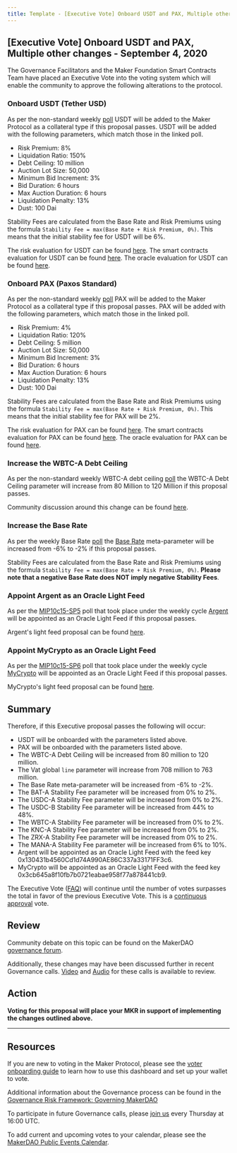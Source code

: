 ```yaml
---
title: Template - [Executive Vote] Onboard USDT and PAX, Multiple other changes - September 4, 2020
---
```


## [Executive Vote] Onboard USDT and PAX, Multiple other changes - September 4, 2020

The Governance Facilitators and the Maker Foundation Smart Contracts Team have placed an Executive Vote into the voting system which will enable the community to approve the following alterations to the protocol.

### Onboard USDT (Tether USD)

As per the non-standard weekly [poll](https://vote.makerdao.com/polling-proposal/qmxm6bdgjqdwzzdueqcq6crplhrvdjlrnpcfk87y76rdtj) USDT will be added to the Maker Protocol as a collateral type if this proposal passes. USDT will be added with the following parameters, which match those in the linked poll.

- Risk Premium: 8%
- Liquidation Ratio: 150%
- Debt Ceiling: 10 million
- Auction Lot Size: 50,000
- Minimum Bid Increment: 3%
- Bid Duration: 6 hours
- Max Auction Duration: 6 hours
- Liquidation Penalty: 13%
- Dust: 100 Dai

Stability Fees are calculated from the Base Rate and Risk Premiums using the formula `Stability Fee = max(Base Rate + Risk Premium, 0%)`. This means that the initial stability fee for USDT will be 6%.

The risk evaluation for USDT can be found [here](https://forum.makerdao.com/t/usdt-pax-collateral-onboarding-risk-evaluation/3723).
The smart contracts evaluation for USDT can be found [here](https://forum.makerdao.com/t/usdt-erc20-token-smart-contract-technical-assessment/3462).
The oracle evaluation for USDT can be found [here](https://forum.makerdao.com/t/mip10c3-sp6-proposal-usdtusd-oracle-collateral-onboarding-oracle-assessment/3541).

### Onboard PAX (Paxos Standard)

As per the non-standard weekly [poll](https://vote.makerdao.com/polling-proposal/qmd2y6dyv9zxve85u3jaxvogtzd4ihvqtmt5c7du6vcghk) PAX will be added to the Maker Protocol as a collateral type if this proposal passes. PAX will be added with the following parameters, which match those in the linked poll.

- Risk Premium: 4%
- Liquidation Ratio: 120%
- Debt Ceiling: 5 million
- Auction Lot Size: 50,000
- Minimum Bid Increment: 3%
- Bid Duration: 6 hours
- Max Auction Duration: 6 hours
- Liquidation Penalty: 13%
- Dust: 100 Dai

Stability Fees are calculated from the Base Rate and Risk Premiums using the formula `Stability Fee = max(Base Rate + Risk Premium, 0%)`. This means that the initial stability fee for PAX will be 2%.

The risk evaluation for PAX can be found [here](https://forum.makerdao.com/t/usdt-pax-collateral-onboarding-risk-evaluation/3723).
The smart contracts evaluation for PAX can be found [here](https://forum.makerdao.com/t/paxusd-erc20-token-smart-contract-technical-assessment/3461).
The oracle evaluation for PAX can be found [here](https://forum.makerdao.com/t/mip10c3-sp7-proposal-paxusd-oracle-collateral-onboarding-oracle-assessment/3556).

### Increase the WBTC-A Debt Ceiling

As per the non-standard weekly WBTC-A debt ceiling [poll](https://vote.makerdao.com/polling-proposal/qmek6shlrhbansnskchm1tkgnkk7mlkxysbmgb1n2kxdsy) the WBTC-A Debt Ceiling parameter will increase from 80 Million to 120 Million if this proposal passes.

Community discussion around this change can be found [here](https://forum.makerdao.com/t/signal-request-increase-wbtc-debt-ceiling/3731).

### Increase the Base Rate

As per the weekly Base Rate [poll](https://vote.makerdao.com/polling-proposal/qmupsxcpwjj79qgvqu5mwkrdiu2aymkrdwqabri2ie3lgw) the [Base Rate](https://forum.makerdao.com/t/discussion-change-the-stability-fee-structure/2258) meta-parameter will be increased from -6% to -2% if this proposal passes.

Stability Fees are calculated from the Base Rate and Risk Premiums using the formula `Stability Fee = max(Base Rate + Risk Premium, 0%)`. **Please note that a negative Base Rate does NOT imply negative Stability Fees**.

### Appoint Argent as an Oracle Light Feed

As per the [MIP10c15-SP5](https://vote.makerdao.com/polling-proposal/qmsmymcmpbnyrz3vrzezbgajfxxfz38eg3qe449afudxfx) poll that took place under the weekly cycle [Argent](https://www.argent.xyz/) will be appointed as an Oracle Light Feed if this proposal passes.

Argent's light feed proposal can be found [here](https://forum.makerdao.com/t/mip10c14-sp5-proposal-appoint-argent-as-a-light-feed/3015).

### Appoint MyCrypto as an Oracle Light Feed

As per the [MIP10c15-SP6](https://vote.makerdao.com/polling-proposal/qmryo2jjp24wp5hg7iourzpszbkqoygrabouxgtbruwsyv) poll that took place under the weekly cycle [MyCrypto](https://mycrypto.com/) will be appointed as an Oracle Light Feed if this proposal passes.

MyCrypto's light feed proposal can be found [here](https://forum.makerdao.com/t/mip10c14-sp6-proposal-appoint-mycrypto-as-a-light-feed/3383).

## Summary

Therefore, if this Executive proposal passes the following will occur:

- USDT will be onboarded with the parameters listed above.
- PAX will be onboarded with the parameters listed above.
- The WBTC-A Debt Ceiling will be increased from 80 million to 120 million.
- The Vat global `line` parameter will increase from 708 million to 763 million.
- The Base Rate meta-parameter will be increased from -6% to -2%.
- The BAT-A Stability Fee parameter will be increased from 0% to 2%.
- The USDC-A Stability Fee parameter will be increased from 0% to 2%.
- The USDC-B Stability Fee parameter will be increased from 44% to 48%.
- The WBTC-A Stability Fee parameter will be increased from 0% to 2%.
- The KNC-A Stability Fee parameter will be increased from 0% to 2%.
- The ZRX-A Stability Fee parameter will be increased from 0% to 2%.
- The MANA-A Stability Fee parameter will be increased from 6% to 10%.
- Argent will be appointed as an Oracle Light Feed with the feed key 0x130431b4560Cd1d74A990AE86C337a33171FF3c6.
- MyCrypto will be appointed as an Oracle Light Feed with the feed key 0x3cb645a8f10fb7b0721eabae958f77a878441cb9.

The Executive Vote ([FAQ](https://community-development.makerdao.com/makerdao-mcd-faqs/faqs#governance)) will continue until the number of votes surpasses the total in favor of the previous Executive Vote. This is a [continuous approval](https://community-development.makerdao.com/makerdao-mcd-faqs/faqs/governance#what-is-continuous-approval-voting) vote.

## Review

Community debate on this topic can be found on the MakerDAO [governance forum](https://forum.makerdao.com/).

Additionally, these changes may have been discussed further in recent Governance calls. [Video](https://www.youtube.com/playlist?list=PLLzkWCj8ywWNq5-90-Id6VPSsrk4OWVan) and [Audio](https://soundcloud.com/makerdao/sets/governance-calls) for these calls is available to review.

## Action

**Voting for this proposal will place your MKR in support of implementing the changes outlined above.**

---

## Resources

If you are new to voting in the Maker Protocol, please see the [voter onboarding guide](https://community-development.makerdao.com/onboarding/voter-onboarding) to learn how to use this dashboard and set up your wallet to vote.

Additional information about the Governance process can be found in the [Governance Risk Framework: Governing MakerDAO](https://community-development.makerdao.com/governance/governance-risk-framework)

To participate in future Governance calls, please [join us](https://community-development.makerdao.com/governance/governance-and-risk-meetings) every Thursday at 16:00 UTC.

To add current and upcoming votes to your calendar, please see the [MakerDAO Public Events Calendar](https://calendar.google.com/calendar/embed?src=makerdao.com_3efhm2ghipksegl009ktniomdk%40group.calendar.google.com&ctz=America%2FLos_Angeles).
